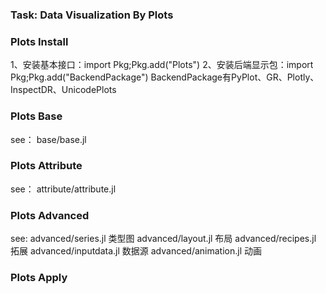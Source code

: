 ### Task: Data Visualization By Plots

### Plots Install
1、安装基本接口：import Pkg;Pkg.add("Plots")
2、安装后端显示包：import Pkg;Pkg.add("BackendPackage")
   BackendPackage有PyPlot、GR、Plotly、InspectDR、UnicodePlots

### Plots Base
see：
base/base.jl

### Plots Attribute
see：
attribute/attribute.jl

### Plots Advanced
see:
advanced/series.jl      类型图
advanced/layout.jl      布局
advanced/recipes.jl     拓展
advanced/inputdata.jl   数据源
advanced/animation.jl   动画

### Plots Apply
